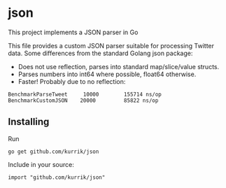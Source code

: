 json
====
This project implements a JSON parser in Go

This file provides a custom JSON parser suitable for processing Twitter data.
Some differences from the standard Golang json package:
  * Does not use reflection, parses into standard map/slice/value structs.
  * Parses numbers into int64 where possible, float64 otherwise.
  * Faster!  Probably due to no reflection:

<pre><code>BenchmarkParseTweet	   10000	    155714 ns/op
BenchmarkCustomJSON	   20000	     85822 ns/op</code></pre>

Installing
----------
Run

    go get github.com/kurrik/json

Include in your source:

    import "github.com/kurrik/json"
